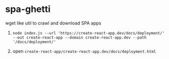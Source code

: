 # spa-ghetti
wget like util to crawl and download SPA apps

1. `node index.js --url 'https://create-react-app.dev/docs/deployment/' --out create-react-app --domain create-react-app.dev --path '/docs/deployment/'`

2. open `create-react-app/create-react-app.dev/docs/deployment.html`